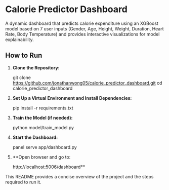 # Calorie Predictor Dashboard

A dynamic dashboard that predicts calorie expenditure using an XGBoost model based on 7 user inputs (Gender, Age, Height, Weight, Duration, Heart Rate, Body Temperature) and provides interactive visualizations for model explainability.

## How to Run

1. **Clone the Repository:**

   git clone https://github.com/jonathanwong05/calorie_predictor_dashboard.git
   cd calorie_predictor_dashboard

2. **Set Up a Virtual Environment and Install Dependencies:**

    pip install -r requirements.txt

3. **Train the Model (if needed):**

    python model/train_model.py

4. **Start the Dashboard:**

    panel serve app/dashboard.py

5. **Open browser and go to: 

    http://localhost:5006/dashboard**

This README provides a concise overview of the project and the steps required to run it.
